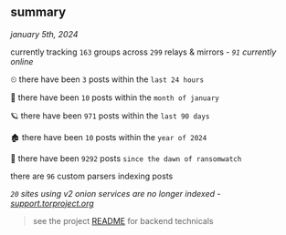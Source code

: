 
## summary
_january 5th, 2024_

currently tracking `163` groups across `299` relays & mirrors - _`91` currently online_

⏲ there have been `3` posts within the `last 24 hours`

🦈 there have been `10` posts within the `month of january`

🪐 there have been `971` posts within the `last 90 days`

🏚 there have been `10` posts within the `year of 2024`

🦕 there have been `9292` posts `since the dawn of ransomwatch`

there are `96` custom parsers indexing posts

_`20` sites using v2 onion services are no longer indexed - [support.torproject.org](https://support.torproject.org/onionservices/v2-deprecation/)_

> see the project [README](https://github.com/joshhighet/ransomwatch#ransomwatch--) for backend technicals

